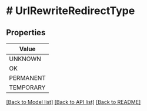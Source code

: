 # # UrlRewriteRedirectType


## Properties



| Value |
------------ |
UNKNOWN|&#39;RedirectType_UNKNOWN&#39;
OK|&#39;RedirectType_OK&#39;
PERMANENT|&#39;RedirectType_PERMANENT&#39;
TEMPORARY|&#39;RedirectType_TEMPORARY&#39;

[[Back to Model list]](../../README.md#models) [[Back to API list]](../../README.md#endpoints) [[Back to README]](../../README.md)
